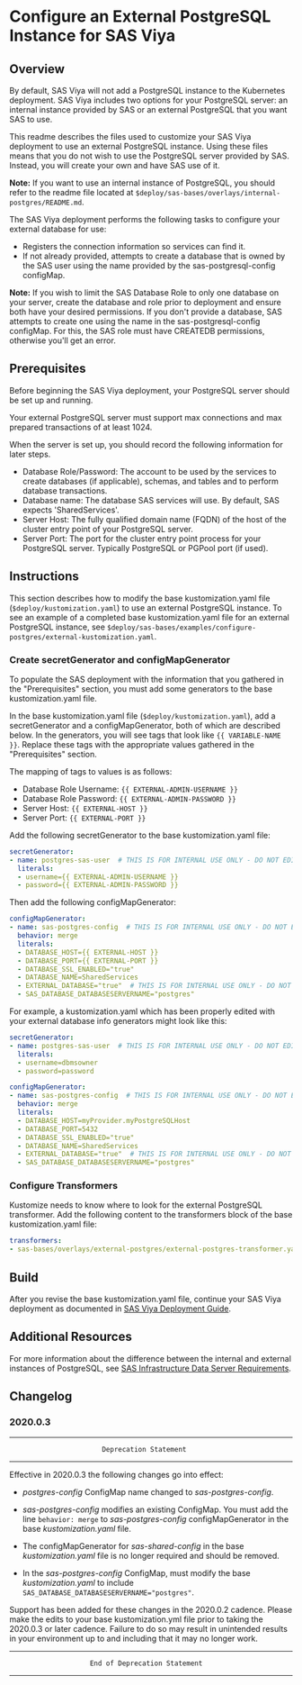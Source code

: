 # Configure an External PostgreSQL Instance for SAS Viya

## Overview

By default, SAS Viya will not add a PostgreSQL instance to the Kubernetes
deployment. SAS Viya includes two options for your PostgreSQL server: an
internal instance provided by SAS or an external PostgreSQL that you want SAS
to use. 

This readme describes the files used to customize your SAS Viya deployment to
use an external PostgreSQL instance. Using these files means that you do not
wish to use the PostgreSQL server provided by SAS. Instead, you will create
your own and have SAS use of it. 

**Note:** If you want to use an internal instance of PostgreSQL, you should
refer to the readme file located at
`$deploy/sas-bases/overlays/internal-postgres/README.md`.

The SAS Viya deployment performs the following tasks to configure your external 
database for use:

* Registers the connection information so services can find it.
* If not already provided, attempts to create a database that is owned by the
  SAS user using the name provided by the sas-postgresql-config configMap.

**Note:** If you wish to limit the SAS Database Role to only one database on
your server, create the database and role prior to deployment and ensure both
have your desired permissions. If you don't provide a database, SAS attempts
to create one using the name in the sas-postgresql-config configMap. For this,
the SAS role must have CREATEDB permissions, otherwise you'll get an error.

## Prerequisites
Before beginning the SAS Viya deployment, your PostgreSQL server should be set
up and running.

Your external PostgreSQL server must support max connections and max prepared
transactions of at least 1024.

When the server is set up, you should record the following
information for later steps.

* Database Role/Password: The account to be used by the services to create
  databases (if applicable), schemas, and tables and to perform database
  transactions.
* Database name: The database SAS services will use. By default, SAS expects
  'SharedServices'.
* Server Host: The fully qualified domain name (FQDN) of the host of the
  cluster entry point of your PostgreSQL server.
* Server Port: The port for the cluster entry point process for your PostgreSQL 
  server. Typically PostgreSQL or PGPool port (if used).

## Instructions
This section describes how to modify the base kustomization.yaml file 
(`$deploy/kustomization.yaml`) to use an external PostgreSQL instance. To see an 
example of a completed base kustomization.yaml 
file for an external PostgreSQL instance, see
`$deploy/sas-bases/examples/configure-postgres/external-kustomization.yaml`.

### Create secretGenerator and configMapGenerator
To populate the SAS deployment with the information that you gathered in the
"Prerequisites" section, you must add some generators to the base
kustomization.yaml file.

In the base kustomization.yaml file (`$deploy/kustomization.yaml`), add a
secretGenerator and a configMapGenerator, both of which are described below.
In the generators, you will see tags that look like `{{ VARIABLE-NAME }}`.
Replace these tags with the appropriate values gathered in the "Prerequisites"
section.

The mapping of tags to values is as follows:

* Database Role Username: `{{ EXTERNAL-ADMIN-USERNAME }}`
* Database Role Password: `{{ EXTERNAL-ADMIN-PASSWORD }}`
* Server Host: `{{ EXTERNAL-HOST }}`
* Server Port: `{{ EXTERNAL-PORT }}`

Add the following secretGenerator to the base kustomization.yaml file:

```yaml
secretGenerator:
- name: postgres-sas-user  # THIS IS FOR INTERNAL USE ONLY - DO NOT EDIT
  literals:
  - username={{ EXTERNAL-ADMIN-USERNAME }}
  - password={{ EXTERNAL-ADMIN-PASSWORD }}
```

Then add the following configMapGenerator:

```yaml
configMapGenerator:
- name: sas-postgres-config  # THIS IS FOR INTERNAL USE ONLY - DO NOT EDIT
  behavior: merge
  literals:
  - DATABASE_HOST={{ EXTERNAL-HOST }}
  - DATABASE_PORT={{ EXTERNAL-PORT }}
  - DATABASE_SSL_ENABLED="true"
  - DATABASE_NAME=SharedServices
  - EXTERNAL_DATABASE="true"  # THIS IS FOR INTERNAL USE ONLY - DO NOT EDIT
  - SAS_DATABASE_DATABASESERVERNAME="postgres"
```

For example, a kustomization.yaml which has been properly edited with your
external database info generators might look like this:

```yaml
secretGenerator:
- name: postgres-sas-user  # THIS IS FOR INTERNAL USE ONLY - DO NOT EDIT
  literals:
  - username=dbmsowner
  - password=password

configMapGenerator:
- name: sas-postgres-config  # THIS IS FOR INTERNAL USE ONLY - DO NOT EDIT
  behavior: merge
  literals:
  - DATABASE_HOST=myProvider.myPostgreSQLHost
  - DATABASE_PORT=5432
  - DATABASE_SSL_ENABLED="true"
  - DATABASE_NAME=SharedServices
  - EXTERNAL_DATABASE="true"  # THIS IS FOR INTERNAL USE ONLY - DO NOT EDIT
  - SAS_DATABASE_DATABASESERVERNAME="postgres"
```

### Configure Transformers
Kustomize needs to know where to look for the external PostgreSQL transformer.
Add the following content to the transformers block of the base
kustomization.yaml file:

```yaml
transformers:
- sas-bases/overlays/external-postgres/external-postgres-transformer.yaml
```

## Build

After you revise the base kustomization.yaml file, continue your SAS Viya
deployment as documented in
[SAS Viya Deployment Guide](http://documentation.sas.com/?softwareId=mysas&softwareVersion=prod&docsetId=dplyml0phy0dkr&docsetTarget=titlepage.htm&locale=en).

## Additional Resources

For more information about the difference between the internal and external
instances of PostgreSQL, see
[SAS Infrastructure Data Server Requirements](http://documentation.sas.com/?softwareId=mysas&softwareVersion=prod&docsetId=itopssr&docsetTarget=n1rbbuql9epqa0n1pg3bvfx3dmvc.htm).

## Changelog
### 2020.0.3
****************************************************************************

                           Deprecation Statement

****************************************************************************

Effective in 2020.0.3 the following changes go into effect:

* *postgres-config* ConfigMap name changed to *sas-postgres-config*.

* *sas-postgres-config* modifies an existing ConfigMap. You must add the line
  `behavior: merge` to *sas-postgres-config* configMapGenerator in the base
  *kustomization.yaml* file.

* The configMapGenerator for *sas-shared-config* in the base
  *kustomization.yaml* file is no longer required and should be removed.

* In the *sas-postgres-config* ConfigMap, must modify the base
  *kustomization.yaml* to include `SAS_DATABASE_DATABASESERVERNAME="postgres"`.

Support has been added for these changes in the 2020.0.2 cadence.  Please make
the edits to your base kustomization.yml file prior to taking the 2020.0.3 or
later cadence.  Failure to do so may result in unintended results in your
environment up to and including that it may no longer work.

****************************************************************************

                        End of Deprecation Statement

****************************************************************************